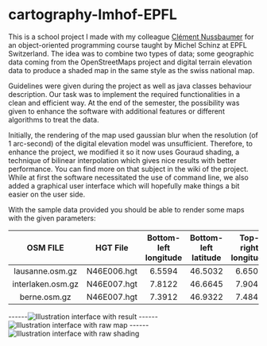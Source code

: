 # cartography-Imhof-EPFL
This is a school project I made with my colleague [Clément Nussbaumer](https://github.com/clementnuss) for an object-oriented programming course taught by Michel Schinz at EPFL Switzerland. The idea was to combine two types of data; some geographic data coming from the OpenStreetMaps project and digital terrain elevation data to produce a shaded map in the same style as the swiss national map.

Guidelines were given during the project as well as java classes behaviour description. Our task was to implement the required functionalities in a clean and efficient way. At the end of the semester, the possibility was given to enhance the software with additional features or different algorithms to treat the data.

Initially, the rendering of the map used gaussian blur when the resolution (of 1 arc-second) of the digital elevation model was unsufficient. Therefore, to enhance the project, we modified it so it now uses Gouraud shading, a technique of bilinear interpolation which gives nice results with better performance. You can find more on that subject in the wiki of the project. While at first the software necessitated the use of command line, we also added a graphical user interface which will hopefully make things a bit easier on the user side.

With the sample data provided you should be able to render some maps with the given parameters:

| OSM FILE           | HGT File      | Bottom-left longitude | Bottom-left latitude | Top-right longitude | Top-right latitude |
| :-----------------:|:-------------:|:---------------------:|:--------------------:|:-------------------:|:------------------:|
| lausanne.osm.gz    | N46E006.hgt   | 6.5594                |46.5032               |6.6508               |46.5459             |
| interlaken.osm.gz  | N46E007.hgt   | 7.8122                |46.6645               |7.9049               |46.7061             |
| berne.osm.gz       | N46E007.hgt   | 7.3912                |46.9322               |7.4841               |46.9742             |


------![Illustration interface with result](https://raw.githubusercontent.com/lkieliger/cartography-Imhof-EPFL/master/illustrations/rendering.png "Illustration interface with result") 
------![Illustration interface with raw map](https://raw.githubusercontent.com/lkieliger/cartography-Imhof-EPFL/master/illustrations/raw_osm.png "Illustration interface with raw map") 
------![Illustration interface with raw shading](https://raw.githubusercontent.com/lkieliger/cartography-Imhof-EPFL/master/illustrations/raw_shading.png "Illustration interface with raw shading") 
